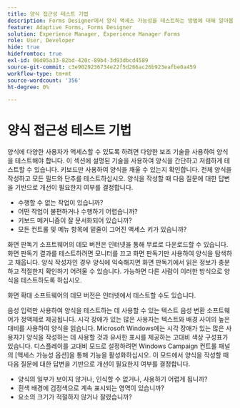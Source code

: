```yaml
---
title: 양식 접근성 테스트 기법
description: Forms Designer에서 양식 액세스 가능성을 테스트하는 방법에 대해 알아봅니다
feature: Adaptive Forms, Forms Designer
solution: Experience Manager, Experience Manager Forms
role: User, Developer
hide: true
hidefromtoc: true
exl-id: 06d05a33-82bd-420c-89b4-3d93dbcd4589
source-git-commit: c3e9029236734e22f5d266ac26b923eafbe0a459
workflow-type: tm+mt
source-wordcount: '356'
ht-degree: 0%

---
```


# 양식 접근성 테스트 기법

양식에 다양한 사용자가 액세스할 수 있도록 하려면 다양한 보조 기술을 사용하여 양식을 테스트해야 합니다. 이 섹션에 설명된 기술을 사용하여 양식을 간단하고 저렴하게 테스트할 수 있습니다.
키보드만 사용하여 양식을 채울 수 있는지 확인합니다. 전체 양식을 작성하고 모든 필드와 단추를 테스트하십시오. 양식을 작성할 때 다음 질문에 대한 답변을 기반으로 개선이 필요한지 여부를 결정합니다.

* 수행할 수 없는 작업이 있습니까?
* 어떤 작업이 불편하거나 수행하기 어렵습니까?
* 키보드 메커니즘이 잘 문서화되어 있습니까?
* 모든 컨트롤 및 메뉴 항목에 밑줄이 그어진 액세스 키가 있습니까?

화면 판독기 소프트웨어의 데모 버전은 인터넷을 통해 무료로 다운로드할 수 있습니다. 화면 판독기 결과를 테스트하려면 모니터를 끄고 화면 판독기만 사용하여 양식을 탐색하고 채웁니다. 양식 작성자인 경우 양식에 익숙해지면 화면 판독기에서 읽은 정보가 충분하고 적절한지 확인하기 어려울 수 있습니다. 가능하면 다른 사람이 이러한 방식으로 양식을 테스트하도록 하십시오.

화면 확대 소프트웨어의 데모 버전은 인터넷에서 테스트할 수도 있습니다.

음성 입력만 사용하여 양식을 테스트하는 데 사용할 수 있는 텍스트 음성 변환 소프트웨어가 정액제로 제공됩니다.
시각 장애가 있는 많은 사용자는 텍스트와 배경 사이의 높은 대비를 사용하여 양식을 읽습니다. Microsoft Windows에는 시각 장애가 있는 많은 사용자가 양식을 작성하는 데 사용할 것과 유사한 표시를 제공하는 고대비 색상 구성표가 있습니다. 디스플레이를 고대비 모드로 설정하려면 Windows Campaign 컨트롤 패널의 [액세스 가능성 옵션]을 통해 기능을 활성화하십시오. 이 모드에서 양식을 작성할 때 다음 질문에 대한 답변을 기반으로 개선이 필요한지 여부를 결정합니다.

* 양식의 일부가 보이지 않거나, 인식할 수 없거나, 사용하기 어렵게 됩니까?
* 흰색 배경에 검정색으로 계속 표시되는 영역이 있습니까?
* 요소의 크기가 적절하지 않거나 잘렸습니까?
